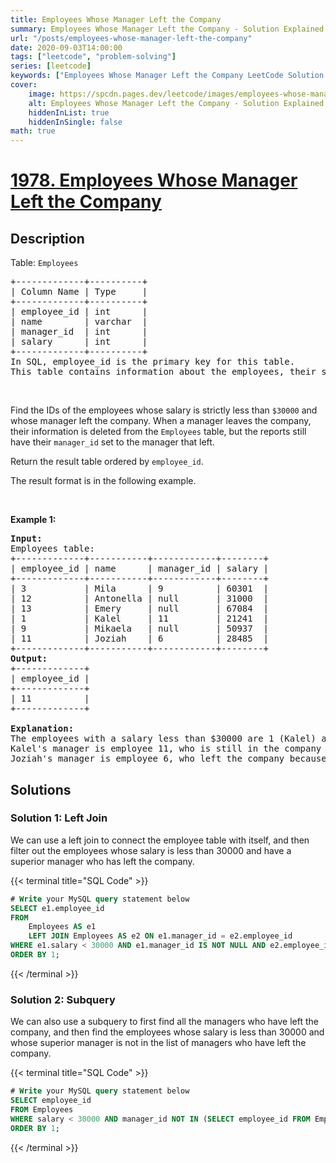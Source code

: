 ```yaml
---
title: Employees Whose Manager Left the Company
summary: Employees Whose Manager Left the Company - Solution Explained
url: "/posts/employees-whose-manager-left-the-company"
date: 2020-09-03T14:00:00
tags: ["leetcode", "problem-solving"]
series: [leetcode]
keywords: ["Employees Whose Manager Left the Company LeetCode Solution Explained in all languages", "1978", "leetcode question 1978", "Employees Whose Manager Left the Company", "LeetCode", "leetcode solution in Python3 C++ Java Go PHP Ruby Swift TypeScript Rust C# JavaScript C", "GeeksforGeeks", "InterviewBit", "Coding Ninjas", "HackerRank", "HackerEarth", "CodeChef", "TopCoder", "AlgoExpert", "freeCodeCamp", "Codeforces", "GitHub", "AtCoder", "Samir Paul"]
cover:
    image: https://spcdn.pages.dev/leetcode/images/employees-whose-manager-left-the-company.webp
    alt: Employees Whose Manager Left the Company - Solution Explained
    hiddenInList: true
    hiddenInSingle: false
math: true
---
```



# [1978. Employees Whose Manager Left the Company](https://leetcode.com/problems/employees-whose-manager-left-the-company)


## Description

<p>Table: <code>Employees</code></p>

<pre>
+-------------+----------+
| Column Name | Type     |
+-------------+----------+
| employee_id | int      |
| name        | varchar  |
| manager_id  | int      |
| salary      | int      |
+-------------+----------+
In SQL, employee_id is the primary key for this table.
This table contains information about the employees, their salary, and the ID of their manager. Some employees do not have a manager (manager_id is null). 
</pre>

<p>&nbsp;</p>

<p>Find the IDs of the employees whose salary is strictly less than <code>$30000</code> and whose manager left the company. When a manager leaves the company, their information is deleted from the <code>Employees</code> table, but the reports still have their <code>manager_id</code> set to the manager that left.</p>

<p>Return the result table ordered by <code>employee_id</code>.</p>

<p>The result format is in the following example.</p>

<p>&nbsp;</p>
<p><strong class="example">Example 1:</strong></p>

<pre>
<strong>Input: </strong> 
Employees table:
+-------------+-----------+------------+--------+
| employee_id | name      | manager_id | salary |
+-------------+-----------+------------+--------+
| 3           | Mila      | 9          | 60301  |
| 12          | Antonella | null       | 31000  |
| 13          | Emery     | null       | 67084  |
| 1           | Kalel     | 11         | 21241  |
| 9           | Mikaela   | null       | 50937  |
| 11          | Joziah    | 6          | 28485  |
+-------------+-----------+------------+--------+
<strong>Output:</strong> 
+-------------+
| employee_id |
+-------------+
| 11          |
+-------------+

<strong>Explanation:</strong> 
The employees with a salary less than $30000 are 1 (Kalel) and 11 (Joziah).
Kalel&#39;s manager is employee 11, who is still in the company (Joziah).
Joziah&#39;s manager is employee 6, who left the company because there is no row for employee 6 as it was deleted.
</pre>

## Solutions

### Solution 1: Left Join

We can use a left join to connect the employee table with itself, and then filter out the employees whose salary is less than $30000$ and have a superior manager who has left the company.

<!-- tabs:start -->

{{< terminal title="SQL Code" >}}
```sql
# Write your MySQL query statement below
SELECT e1.employee_id
FROM
    Employees AS e1
    LEFT JOIN Employees AS e2 ON e1.manager_id = e2.employee_id
WHERE e1.salary < 30000 AND e1.manager_id IS NOT NULL AND e2.employee_id IS NULL
ORDER BY 1;
```
{{< /terminal >}}

<!-- tabs:end -->

### Solution 2: Subquery

We can also use a subquery to first find all the managers who have left the company, and then find the employees whose salary is less than $30000$ and whose superior manager is not in the list of managers who have left the company.

<!-- tabs:start -->

{{< terminal title="SQL Code" >}}
```sql
# Write your MySQL query statement below
SELECT employee_id
FROM Employees
WHERE salary < 30000 AND manager_id NOT IN (SELECT employee_id FROM Employees)
ORDER BY 1;
```
{{< /terminal >}}

<!-- tabs:end -->

<!-- end -->
